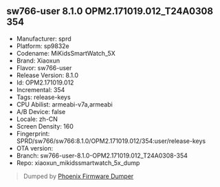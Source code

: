 ## sw766-user 8.1.0 OPM2.171019.012_T24A0308 354
- Manufacturer: sprd
- Platform: sp9832e
- Codename: MiKidsSmartWatch_5X
- Brand: Xiaoxun
- Flavor: sw766-user
- Release Version: 8.1.0
- Id: OPM2.171019.012
- Incremental: 354
- Tags: release-keys
- CPU Abilist: armeabi-v7a,armeabi
- A/B Device: false
- Locale: zh-CN
- Screen Density: 160
- Fingerprint: SPRD/sw766/sw766:8.1.0/OPM2.171019.012/354:user/release-keys
- OTA version: 
- Branch: sw766-user-8.1.0-OPM2.171019.012_T24A0308-354
- Repo: xiaoxun_mikidssmartwatch_5x_dump


>Dumped by [Phoenix Firmware Dumper](https://github.com/DroidDumps/phoenix_firmware_dumper)
